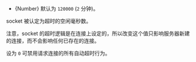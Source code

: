 <!-- YAML
added: v0.9.12
-->

* {Number} 默认为 `120000` (`2` 分钟)。

socket 被认定为超时的空闲毫秒数。

注意，socket 的超时逻辑是在连接上设定的，所以改变这个值只影响服务器新建的连接，而不会影响任何已存在的连接。

设为 `0` 可禁用请求连接的所有自动超时行为。


